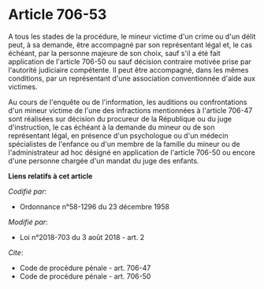 # Article 706-53

A tous les stades de la procédure, le mineur victime d'un crime ou d'un délit peut, à sa demande, être accompagné par son
représentant légal et, le cas échéant, par la personne majeure de son choix, sauf s'il a été fait application de l'article
706-50 ou sauf décision contraire motivée prise par l'autorité judiciaire compétente. Il peut être accompagné, dans les mêmes
conditions, par un représentant d'une association conventionnée d'aide aux victimes.

Au cours de l'enquête ou de l'information, les auditions ou confrontations d'un mineur victime de l'une des infractions
mentionnées à l'article 706-47 sont réalisées sur décision du procureur de la République ou du juge d'instruction, le cas
échéant à la demande du mineur ou de son représentant légal, en présence d'un psychologue ou d'un médecin spécialistes de
l'enfance ou d'un membre de la famille du mineur ou de l'administrateur ad hoc désigné en application de l'article 706-50 ou
encore d'une personne chargée d'un mandat du juge des enfants.

**Liens relatifs à cet article**

_Codifié par_:

  - Ordonnance n°58-1296 du 23 décembre 1958

_Modifié par_:

  - Loi n°2018-703 du 3 août 2018 - art. 2

_Cite_:

  - Code de procédure pénale - art. 706-47
  - Code de procédure pénale - art. 706-50
